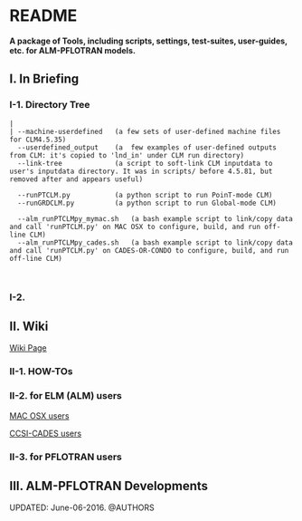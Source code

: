 # **README**

**A package of Tools, including scripts, settings, test-suites, user-guides, etc. for ALM-PFLOTRAN models.**

## **I. In Briefing**

### I-1. Directory Tree
```
|
| --machine-userdefined   (a few sets of user-defined machine files for CLM4.5.35)
  --userdefined_output    (a  few examples of user-defined outputs from CLM: it's copied to 'lnd_in' under CLM run directory)
  --link-tree             (a script to soft-link CLM inputdata to user's inputdata directory. It was in scripts/ before 4.5.81, but removed after and appears useful)

  --runPTCLM.py           (a python script to run PoinT-mode CLM)
  --runGRDCLM.py          (a python script to run Global-mode CLM)
  
  --alm_runPTCLMpy_mymac.sh   (a bash example script to link/copy data and call 'runPTCLM.py' on MAC OSX to configure, build, and run off-line CLM)
  --alm_runPTCLMpy_cades.sh   (a bash example script to link/copy data and call 'runPTCLM.py' on CADES-OR-CONDO to configure, build, and run off-line CLM)
  


```

### I-2.  


## **II. Wiki**
[Wiki Page](https://code.ornl.gov/alm-pflotran/clm-pf-tools/wikis/home#guides-for-coupling-alm-and-pflotran)

### II-1. HOW-TOs



### II-2. for ELM (ALM) users

[MAC OSX users](https://code.ornl.gov/alm-pflotran/clm-pf-tools/wikis/Alm%20on%20mac:%20environments,%20building,%20and%20running)


[CCSI-CADES users](https://code.ornl.gov/alm-pflotran/clm-pf-tools/wikis/Elm%20on%20cades,%20or%20condo:%20environments,%20building,%20and%20running)


### II-3. for PFLOTRAN users



## III. ALM-PFLOTRAN Developments


UPDATED: June-06-2016.
@AUTHORS